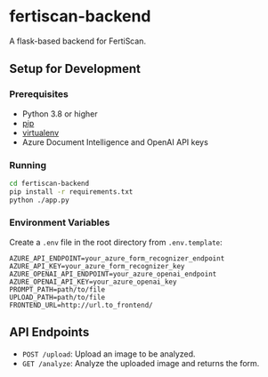 # fertiscan-backend

A flask-based backend for FertiScan.

## Setup for Development

### Prerequisites
- Python 3.8 or higher
- [pip](https://pip.pypa.io/en/stable/installation/)
- [virtualenv](https://virtualenv.pypa.io/en/stable/installation/)
- Azure Document Intelligence and OpenAI API keys

### Running

```sh
cd fertiscan-backend
pip install -r requirements.txt
python ./app.py
```

### Environment Variables

Create a `.env` file in the root directory from `.env.template`:

```plaintext
AZURE_API_ENDPOINT=your_azure_form_recognizer_endpoint
AZURE_API_KEY=your_azure_form_recognizer_key
AZURE_OPENAI_API_ENDPOINT=your_azure_openai_endpoint
AZURE_OPENAI_API_KEY=your_azure_openai_key
PROMPT_PATH=path/to/file
UPLOAD_PATH=path/to/file
FRONTEND_URL=http://url.to_frontend/
```

## API Endpoints

* `POST /upload`: Upload an image to be analyzed.
* `GET /analyze`: Analyze the uploaded image and returns the form.
